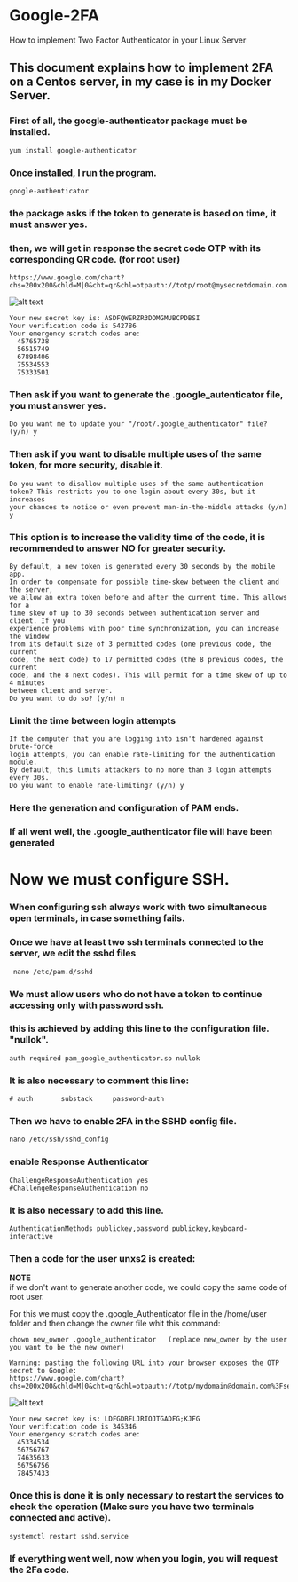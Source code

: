 # Google-2FA
How to implement Two Factor Authenticator in your Linux Server

## This document explains how to implement 2FA on a Centos server, in my case is in my Docker Server.

### First of all, the google-authenticator package must be installed.
```
yum install google-authenticator
```



### Once installed, I run the program.
```
google-authenticator
```


### the package asks if the token to generate is based on time, it must answer yes.


### then, we will get in response the secret code OTP with its corresponding QR code. (for root user)
```
https://www.google.com/chart?chs=200x200&chld=M|0&cht=qr&chl=otpauth://totp/root@mysecretdomain.com.%3Fsecret%3DGZN7YASDFWERTGMWRFWBBSI%26issuer%mydomain.com
```

![alt text](https://bitbucket.org/aledc/unxs-aledc/downloads/google_authenticator.root.png "QR for root user")


```
Your new secret key is: ASDFQWERZR3DOMGMUBCPDBSI
Your verification code is 542786
Your emergency scratch codes are:
  45765738
  56515749
  67898406
  75534553
  75333501

```

### Then ask if you want to generate the .google_autenticator file, you must answer yes.
```
Do you want me to update your "/root/.google_authenticator" file? (y/n) y
```
### Then ask if you want to disable multiple uses of the same token, for more security, disable it.
```
Do you want to disallow multiple uses of the same authentication
token? This restricts you to one login about every 30s, but it increases
your chances to notice or even prevent man-in-the-middle attacks (y/n) y
```

### This option is to increase the validity time of the code, it is recommended to answer NO for greater security.
```
By default, a new token is generated every 30 seconds by the mobile app.
In order to compensate for possible time-skew between the client and the server,
we allow an extra token before and after the current time. This allows for a
time skew of up to 30 seconds between authentication server and client. If you
experience problems with poor time synchronization, you can increase the window
from its default size of 3 permitted codes (one previous code, the current
code, the next code) to 17 permitted codes (the 8 previous codes, the current
code, and the 8 next codes). This will permit for a time skew of up to 4 minutes
between client and server.
Do you want to do so? (y/n) n
```

### Limit the time between login attempts
```
If the computer that you are logging into isn't hardened against brute-force
login attempts, you can enable rate-limiting for the authentication module.
By default, this limits attackers to no more than 3 login attempts every 30s.
Do you want to enable rate-limiting? (y/n) y
```
### Here the generation and configuration of PAM ends.
### If all went well, the .google_authenticator file will have been generated


# Now we must configure SSH.

### When configuring ssh always work with two simultaneous open terminals, in case something fails.

### Once we have at least two ssh terminals connected to the server, we edit the sshd files
```
 nano /etc/pam.d/sshd
```

### We must allow users who do not have a token to continue accessing only with password ssh.
### this is achieved by adding this line to the configuration file. "nullok".

```
auth required pam_google_authenticator.so nullok
```

### It is also necessary to comment this line:
```
# auth       substack     password-auth
```


### Then we have to enable 2FA in the SSHD config file.
```
nano /etc/ssh/sshd_config
```

### enable Response Authenticator
```
ChallengeResponseAuthentication yes
#ChallengeResponseAuthentication no
```


### It is also necessary to add this line.
```
AuthenticationMethods publickey,password publickey,keyboard-interactive
```



### Then a code for the user unxs2 is created:

__NOTE__  
if we don't want to generate another code, we could copy the same code of root user.

For this we must copy the .google_Authenticator file in the /home/user folder and then change the owner file whit this command:
```
chown new_owner .google_authenticator   (replace new_owner by the user you want to be the new owner)

```

```
Warning: pasting the following URL into your browser exposes the OTP secret to Google:
https://www.google.com/chart?chs=200x200&chld=M|0&cht=qr&chl=otpauth://totp/mydomain@domain.com%3Fsecret%3DRLBLABLABLAKFURHDSDFMBM%26issuer%3Mydomain.com
```

![alt text](https://bitbucket.org/aledc/unxs-aledc/downloads/google_authehticator.unxs2.png "QR for unxs2 user")

```
Your new secret key is: LDFGDBFLJRIOJTGADFG;KJFG
Your verification code is 345346
Your emergency scratch codes are:
  45334534
  56756767
  74635633
  56756756
  78457433
```


### Once this is done it is only necessary to restart the services to check the operation (Make sure you have two terminals connected and active).

```
systemctl restart sshd.service
```

### If everything went well, now when you login, you will request the 2Fa code.  


